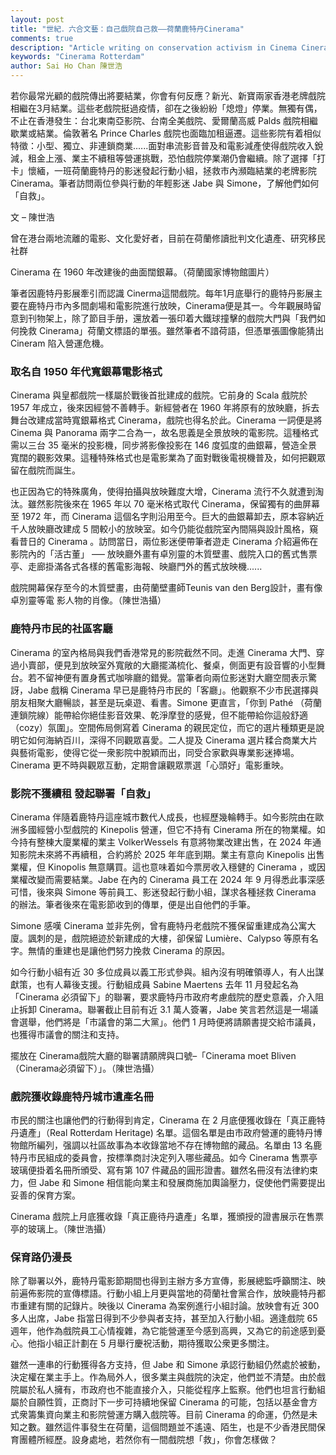 ```yaml
---
layout: post
title: "世紀．六合文藝：自己戲院自己救——荷蘭鹿特丹Cinerama"
comments: true
description: "Article writing on conservation activism in Cinema Cinerama Rotterdam"
keywords: "Cinerama Rotterdam"
author: Sai Ho Chan 陳世浩
---
```


若你最常光顧的戲院傳出將要結業，你會有何反應？新光、新寶兩家香港老牌戲院相繼在3月結業。這些老戲院挺過疫情，卻在之後紛紛「熄燈」停業。無獨有偶，不止在香港發生：台北東南亞影院、台南全美戲院、愛爾蘭高威 Palds 戲院相繼歇業或結業。倫敦著名 Prince Charles 戲院也面臨加租逼遷。這些影院有着相似特徵：小型、獨立、非連鎖商業‥‥‥面對串流影音普及和電影減產使得戲院收入銳減，租金上漲、業主不續租等營運挑戰，恐怕戲院停業潮仍會繼續。除了選擇「打卡」懷緬，一班荷蘭鹿特丹的影迷發起行動小組，拯救市內瀕臨結業的老牌影院 Cinerama。筆者訪問兩位參與行動的年輕影迷 Jabe 與 Simone，了解他們如何「自救」。

文 – 陳世浩

曾在港台兩地流離的電影、文化愛好者，目前在荷蘭修讀批判文化遺產、研究移民社群

Cinerama 在 1960 年改建後的曲面闊銀幕。（荷蘭國家博物館圖片）

筆者因鹿特丹影展牽引而認識 Cinerma這間戲院。每年1月底舉行的鹿特丹影展主要在鹿特丹市內多間劇場和電影院進行放映，Cinerama便是其一。今年觀展時留意到刊物架上，除了節目手册，還放着一張印着大鐵球撞擊的戲院大門與「我們如何挽救 Cinerama」荷蘭文標語的單張。雖然筆者不諳荷語，但憑單張圖像能猜出 Cineram 陷入營運危機。

### 取名自 1950 年代寬銀幕電影格式

Cinerama 與皇都戲院一樣屬於戰後首批建成的戲院。它前身的 Scala 戲院於 1957 年成立，後來因經營不善轉手。新經營者在 1960 年將原有的放映廳，拆去舞台改建成當時寬銀幕格式 Cinerama，戲院也得名於此。Cinerama 一詞便是將 Cinema 與 Panorama 兩字二合為一，故名思義是全景放映的電影院。這種格式需以三台 35 毫米的投影機，同步將影像投影在 146 度弧度的曲銀幕，營造全景寬闊的觀影效果。這種特殊格式也是電影業為了面對戰後電視機普及，如何把觀眾留在戲院而誕生。

也正因為它的特殊廣角，使得拍攝與放映難度大增，Cinerama 流行不久就遭到淘汰。雖然影院後來在 1965 年以 70 毫米格式取代 Cinerama，保留獨有的曲屏幕至 1972 年，而 Cinerama 這個名字則沿用至今。巨大的曲銀幕卸去，原本容納近千人放映廳改建成 5 間較小的放映室。如今仍能從戲院室內間隔與設計風格，窺看昔日的 Cinerama 。訪問當日，兩位影迷便帶筆者遊走 Cinerama 介紹遍佈在影院內的「活古董」 ––– 放映廳外畫有卓別靈的木質壁畫、戲院入口的舊式售票亭、走廊掛滿各式各樣的舊電影海報、映廳門外的舊式放映機‥‥‥

戲院開幕保存至今的木質壁畫，由荷蘭壁畫師Teunis van den Berg設計，畫有像卓別靈等電
影人物的肖像。（陳世浩攝）

### 鹿特丹市民的社區客廳

Cinerama 的室內格局與我們香港常見的影院截然不同。走進 Cinerama 大門、穿過小賣部，便見到放映室外寬敞的大廳擺滿梳化、餐桌，側面更有設音響的小型舞台。若不留神便有置身舊式咖啡廳的錯覺。當筆者向兩位影迷對大廳空間表示驚訝，Jabe 戲稱 Cinerama 早已是鹿特丹市民的「客廳」。他觀察不少市民選擇與朋友相聚大廳暢談，甚至是玩桌遊、看書。Simone 更直言，「你到 Pathé （荷蘭連鎖院線）能帶給你絕佳影音效果、乾淨摩登的感覺，但不能帶給你這般舒適（cozy）氛圍」。空間佈局側寫着 Cinerama 的親民定位，而它的選片種類更是說明它如何海納百川，深得不同觀眾喜愛。二人提及 Cinerama 選片糅合商業大片與藝術電影，使得它從一衆影院中脫穎而出，同受合家歡與專業影迷捧場。Cinerama 更不時與觀眾互動，定期會讓觀眾票選「心頭好」電影重映。

### 影院不獲續租 發起聯署「自救」

Cinerama 伴隨着鹿特丹這座城市數代人成長，也經歷幾輪轉手。如今影院由在歐洲多國經營小型戲院的 Kinepolis 營運，但它不持有 Cinerama 所在的物業權。如今持有整棟大廈業權的業主 VolkerWessels 有意將物業改建出售，在 2024 年通知影院未來將不再續租，合約將於 2025 年年底到期。業主有意向 Kinepolis 出售業權，但 Kinopolis 無意購買。這也意味着如今票房收入穩健的 Cinerama ，或因業權改變而需要結業。Jabe 在內的 Cinerama 員工在 2024 年 9 月得悉此事深感可惜，後來與 Simone 等前員工、影迷發起行動小組，謀求各種拯救 Cinerama 的辦法。筆者後來在電影節收到的傳單，便是出自他們的手筆。

Simone 感嘆 Cinerama 並非先例，曾有鹿特丹老戲院不獲保留重建成為公寓大廈。諷刺的是，戲院絕迹於新建成的大樓，卻保留 Lumière、Calypso 等原有名字。無情的重建也是讓他們努力挽救 Cinerama 的原因。


如今行動小組有近 30 多位成員以義工形式參與。組內沒有明確領導人，有人出謀獻策，也有人幕後支援。行動組成員 Sabine Maertens 去年 11 月發起名為「Cinerama 必須留下」的聯署，要求鹿特丹市政府考慮戲院的歷史意義，介入阻止拆卸 Cinerama。聯署截止目前有近 3.1 萬人簽署，Jabe 笑言若然這是一場議會選舉，他們將是「市議會的第二大黨」。他們 1 月時便將請願書提交給市議員，也獲得市議會的關注和支持。


擺放在 Cinerama戲院大廳的聯署請願牌與口號–「Cinerama moet Bliven （Cinerama必須留下）」。（陳世浩攝）

### 戲院獲收錄鹿特丹城市遺產名冊

市民的關注也讓他們的行動得到肯定，Cinerama 在 2 月底便獲收錄在「真正鹿特丹遺產」（Real Rotterdam Heritage) 名單。這個名單是由市政府營運的鹿特丹博物館所編列，强調以社區故事為本收錄當地不存在博物館的藏品。名單由 13 名鹿特丹市民組成的委員會，按標準商討決定列入哪些藏品。如今 Cinerama 售票亭玻璃便掛着名冊所頒受、寫有第 107 件藏品的圓形證書。雖然名冊沒有法律約束力，但 Jabe 和 Simone 相信能向業主和發展商施加輿論壓力，促使他們需要提出妥善的保育方案。

Cinerama 戲院上月底獲收錄「真正鹿待丹遺產」名單，獲頒授的證書展示在售票亭的玻璃上。（陳世浩攝）


### 保育路仍漫長

除了聯署以外，鹿特丹電影節期間也得到主辦方多方宣傳，影展總監呼籲關注、映前遍佈影院的宣傳標語。行動小組上月更與當地的荷蘭社會黨合作，放映鹿特丹都市重建有關的記錄片。映後以 Cinerama 為案例進行小組討論。放映會有近 300 多人出席，Jabe 指當日得到不少參與者支持，甚至加入行動小組。適逢戲院 65 週年，他作為戲院員工心情複雜，為它能營運至今感到高興，又為它的前途感到憂心。他指小組正計劃在 5 月舉行慶祝活動，期待獲取公衆更多關注。

雖然一連串的行動獲得各方支持，但 Jabe 和 Simone 承認行動組仍然處於被動，決定權在業主手上。作為局外人，很多業主與戲院的決定，他們並不清楚。由於戲院屬於私人擁有，市政府也不能直接介入，只能從程序上監察。他們也坦言行動組屬於自願性質，正商討下一步可持續地保留 Cinerama 的可能，包括以基金會方式衆籌集資向業主和影院營運方購入戲院等。目前 Cinerama 的命運，仍然是未知之數。雖然這件事發生在荷蘭，這個問題並不遙遠、陌生，也是不少香港民間保育團體所經歷。設身處地，若然你有一間戲院想「救」，你會怎樣做？


